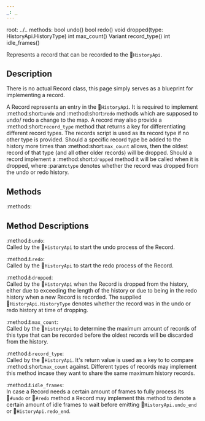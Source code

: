 ```yaml
---
_: _
---
```

root: ../..
methods:    bool undo()
            bool redo()
            void dropped(type: HistoryApi.HistoryType)
            int max_count()
            Variant record_type()
            int idle_frames()

Represents a record that can be recorded to the :link:`HistoryApi`.

## Description

There is no actual Record class, this page simply serves as a blueprint for implementing a record.

A Record represents an entry in the :link:`HistoryApi`. It is required to implement :method:short:`undo` and :method:short:`redo` methods which are supposed to undo/ redo a change to the map. A record may also provide a :method:short:`record_type` method that returns a key for differentiating different record types. The records script is used as its record type if no other type is provided. Should a specific record type be added to the history more times than :method:short:`max_count` allows, then the oldest record of that type (and all other older records) will be dropped. Should a record implement a :method:short:`dropped` method it will be called when it is dropped, where :param:`type` denotes whether the record was dropped from the undo or redo history.

## Methods

:methods:

## Method Descriptions

:method:anchor:`undo`: <br>
<span class="indent">
Called by the :link:`HistoryApi` to start the undo process of the Record.
</span>

:method:anchor:`redo`: <br>
<span class="indent">
Called by the :link:`HistoryApi` to start the redo process of the Record.
</span>

:method:anchor:`dropped`: <br>
<span class="indent">
Called by the :link:`HistoryApi` when the Record is dropped from the history, either due to exceeding the length of the history or due to being in the redo history when a new Record is recorded. The supplied :link:`HistoryApi.HistoryType` denotes whether the record was in the undo or redo history at time of dropping.
</span>

:method:anchor:`max_count`: <br>
<span class="indent">
Called by the :link:`HistoryApi` to determine the maximum amount of records of this type that can be recorded before the oldest records will be discarded from the history.
</span>

:method:anchor:`record_type`: <br>
<span class="indent">
Called by the :link:`HistoryApi`. It's return value is used as a key to to compare :method:short:`max_count` against. Different types of records may implement this method incase they want to share the same maximum history records.
</span>

:method:anchor:`idle_frames`: <br>
<span class="indent">
In case a Record needs a certain amount of frames to fully process its :link:`#undo` or :link:`#redo` method a Record may implement this method to denote a certain amount of idle frames to wait before emitting :link:`HistoryApi.undo_end` or :link:`HistoryApi.redo_end`.
</span>